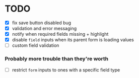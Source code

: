 # TODO

- [x] fix save button disabled bug
- [x] validation and error messaging
- [x] notify when required fields missing + highlight
- [x] disable `field` inputs when its parent form is loading values
- [ ] custom field validation 

### Probably more trouble than they're worth

- [ ] restrict `form` inputs to ones with a specific field type
